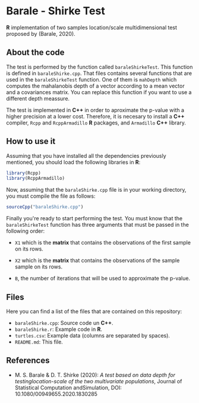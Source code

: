 # Barale - Shirke Test
**R** implementation of two samples location/scale multidimensional test proposed by (Barale, 2020).

## About the code

The test is performed by the function called ```baraleShirkeTest```. This function is defined in ```baraleShirke.cpp```. That files contains several functions that are used in the ```baraleShirkeTest``` function. One of them is ```mahDepth``` which computes the mahalanobis depth of a vector according to a mean vector and a covariances matrix. You can replace this function if you want to use a different depth meassure.

The test is implemented in **C++** in order to aproximate the p-value with a higher precision at a lower cost. Therefore, it is necesary to install a **C++** compiler, ```Rcpp``` and ```RcppArmadillo``` **R** packages, and ```Armadillo``` **C++** library.

## How to use it

Assuming that you have installed all the dependencies previously mentioned, you should load the following libraries in **R**:

```R
library(Rcpp)
library(RcppArmadillo)
```
Now, assuming that the ```baraleShirke.cpp``` file is in your working directory, you must compile the file as follows:

```R
sourceCpp("baraleShirke.cpp")
```

Finally you're ready to start performing the test. You must know that the ```baraleShirkeTest``` function has three arguments that must be passed in the following order:

* ```X1``` which is the **matrix** that contains the observations of the first sample on its rows.

* ```X2``` which is the **matrix** that contains the observations of the sample sample on its rows.

* ```B```, the number of iterations that will be used to approximate the p-value.

## Files

Here you can find a list of the files that are contained on this repository:

* ```baraleShirke.cpp```: Source code un **C++**.
* ```baraleShirke.r```: Example code in **R**.
* ```turtles.csv```: Example data (columns are separated by spaces).
* ```README.md```: This file.


## References
* M. S. Barale & D. T. Shirke (2020): *A test based on data depth for testinglocation-scale of the two multivariate populations*, Journal of Statistical Computation andSimulation, DOI: 10.1080/00949655.2020.1830285

